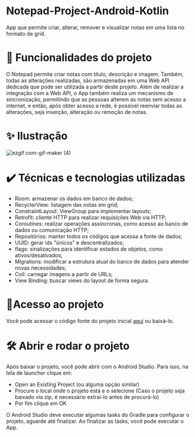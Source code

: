 # Notepad-Project-Android-Kotlin
App que permite criar, alterar, remover e visualizar notas em uma lista no formato de grid.

# 🔨 Funcionalidades do projeto
O Notepad permite criar notas com título, descrição e imagem. Também, todas as alterações realizadas, são armazenadas em uma Web API dedicada que pode ser utilizada a partir deste projeto.
Além de realizar a integração com a Web API, o App também realiza um mecanismo de sincronização, permitindo que as pessoas alterem as notas sem acesso a internet, e então, após obter acesso a rede, é possível reenviar todas as alterações, seja inserção, alteração ou remoção de notas.

# ✨ Ilustração
![ezgif com-gif-maker (4)](https://user-images.githubusercontent.com/98789294/210692082-26ac85f6-aaf7-4081-a0f3-83e17aeaf2af.gif)


# ✔️ Técnicas e tecnologias utilizadas

* Room: armazenar os dados em banco de dados;
* RecyclerView: listagem das notas em grid;
* ConstraintLayout: ViewGroup para implementar layouts;
* Retrofit: cliente HTTP para realizar requisições Web via HTTP;
* Coroutines: realizar operações assíncronas, como acesso ao banco de dados ou comunicação HTTP;
* Repositórios: manter todos os códigos que acessa a fonte de dados;
* UUID: gerar ids "únicos" e descentralizados;
* flags: sinalizações para identificar estados de objetos, como ativos/desativados;
* Migrations: modificar a estrutura atual do banco de dados para atender novas necessidades;
* Coil: carregar imagens a partir de URLs;
* View Binding: buscar views do layout de forma segura.

# 📂Acesso ao projeto
Você pode acessar o código fonte do projeto inicial [aqui](https://github.com/lueny-dantas/Notepad-Project-Android-Kotlin) ou baixá-lo.


# 🛠️ Abrir e rodar o projeto
Após baixar o projeto, você pode abrir com o Android Studio. Para isso, na tela de launcher clique em:

* Open an Existing Project (ou alguma opção similar)
* Procure o local onde o projeto está e o selecione (Caso o projeto seja baixado via zip, é necessário extraí-lo antes de procurá-lo)
* Por fim clique em OK

O Android Studio deve executar algumas tasks do Gradle para configurar o projeto, aguarde até finalizar. Ao finalizar as tasks, você pode executar o App.
